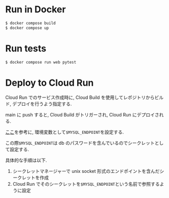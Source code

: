 # Run in Docker

```bash
$ docker compose build
$ docker compose up
```

# Run tests

```bash
$ docker compose run web pytest
```

# Deploy to Cloud Run

Cloud Run でのサービス作成時に, Cloud Build を使用してレポジトリからビルド, デプロイを行うよう指定する.

main に push すると, Cloud Build がトリガーされ, Cloud Run にデプロイされる.

[ここ](https://cloud.google.com/sql/docs/mysql/connect-run?authuser=1&hl=ja)を参考に, 環境変数として`$MYSQL_ENDPOINT`を設定する.

この際`$MYSQL_ENDPOINT`は db のパスワードを含んでいるのでシークレットとして設定する.

具体的な手順は以下.

1. シークレットマネージャーで unix socket 形式のエンドポイントを含んだシークレットを作成
2. Cloud Run でそのシークレットを`$MYSQL_ENDPOINT`という名前で参照するように設定
